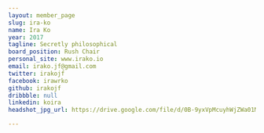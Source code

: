 ```yaml
---
layout: member_page
slug: ira-ko
name: Ira Ko
year: 2017
tagline: Secretly philosophical
board_position: Rush Chair
personal_site: www.irako.io
email: irako.jf@gmail.com
twitter: irakojf
facebook: irawrko
github: irakojf
dribbble: null
linkedin: koira
headshot_jpg_url: https://drive.google.com/file/d/0B-9yxVpMcuyhWjZWa01MVFVDdFk/view?usp=sharing

---
```

